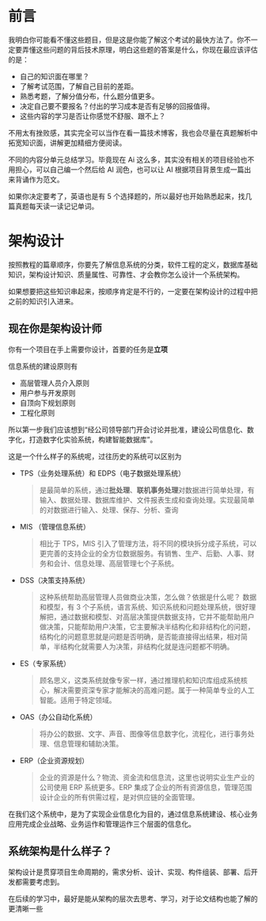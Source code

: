 # 前言

我明白你可能看不懂这些题目，但是这是你能了解这个考试的最快方法了。你不一定要弄懂这些问题的背后技术原理，明白这些题的答案是什么，你现在最应该评估的是：

- 自己的知识面在哪里？
- 了解考试范围，了解自己目前的差距。
- 熟悉考题，了解分值分布，什么题分值更多。
- 决定自己要不要报名？付出的学习成本是否有足够的回报值得。
- 这些内容的学习是否让你感觉不舒服、跟不上？

不用太有挫败感，其实完全可以当作在看一篇技术博客，我也会尽量在真题解析中拓宽知识面，讲解更加精细方便阅读。

不同的内容分单元总结学习。毕竟现在 Ai 这么多，其实没有相关的项目经验也不用担心，可以自己编一个然后给 AI 润色，也可以让 AI 根据项目背景生成一篇出来背诵作为范文。

如果你决定要考了，英语也是有 5 个选择题的，所以最好也开始熟悉起来，找几篇真题每天读一读记记单词。

# 架构设计

按照教程的篇章顺序，你要先了解信息系统的分类，软件工程的定义，数据库基础知识，架构设计知识、质量属性、可靠性、才会教你怎么设计一个系统架构。

如果想要把这些知识串起来，按顺序肯定是不行的，一定要在架构设计的过程中把之前的知识引入进来。

## 现在你是架构设计师

你有一个项目在手上需要你设计，首要的任务是**立项**

信息系统的建设原则有

- 高层管理人员介入原则
- 用户参与开发原则
- 自顶向下规划原则
- 工程化原则

所以第一步我们应该想到“经公司领导部门开会讨论并批准，建设公司信息化、数字化，打造数字化实验系统，构建智能数据库”。

这是一个什么样子的系统呢，过往历史的系统可以区别为

- TPS（业务处理系统）和 EDPS（电子数据处理系统）

  > 是最简单的系统，通过**批处理**、**联机事务处理**对数据进行简单处理，有输入、数据处理、数据库维护、文件报表生成和查询处理。实现最简单的对数据进行输入、处理、保存、分析、查询

- MIS （管理信息系统）

  > 相比于 TPS，MIS 引入了管理方法，将不同的模块拆分成子系统，可以更完善的支持企业的全方位数据服务。有销售、生产、后勤、人事、财务和会计、信息处理、高层管理七个子系统。

- DSS（决策支持系统）

  > 这种系统帮助高层管理人员做商业决策，怎么做？依据是什么呢？
  > 数据和模型，有 3 个子系统，语言系统、知识系统和问题处理系统，很好理解把，通过数据和模型、对高层决策提供数据支持，它并不能帮助用户做决策，只能帮助用户决策，它主要解决半结构化和非结构化的问题，结构化的问题意思就是问题是否明确，是否能直接得出结果，相对简单，半结构化就需要人为决策，非结构化就是连问题都不明确。

- ES（专家系统）

  > 顾名思义，这类系统就像专家一样，通过推理机和知识库组成系统核心，解决需要资深专家才能解决的高难问题。属于一种简单专业的人工智能。适用于特定领域。

- OAS（办公自动化系统）

  > 将办公的数据、文字、声音、图像等信息数字化，流程化，进行事务处理、信息管理和辅助决策。

- ERP（企业资源规划）
  > 企业的资源是什么？物流、资金流和信息流，这里也说明实业生产业的公司使用 ERP 系统更多。ERP 集成了企业的所有资源信息，管理范围设计企业的所有供需过程，是对供应链的全面管理。

在我们这个系统中，是为了实现企业信息化为目的，通过信息系统建设、核心业务应用完成企业战略、业务运作和管理运作三个层面的信息化。

## 系统架构是什么样子？

架构设计是贯穿项目生命周期的，需求分析、设计、实现、构件组装、部署、后开发都需要考虑到。

在后续的学习中，最好是能从架构的层次去思考、学习，对于论文结构也能了解的更清晰一些
